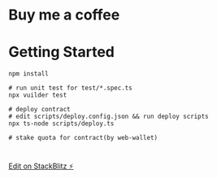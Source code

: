 # Buy me a coffee

# Getting Started
```
npm install

# run unit test for test/*.spec.ts
npx vuilder test

# deploy contract
# edit scripts/deploy.config.json && run deploy scripts
npx ts-node scripts/deploy.ts 

# stake quota for contract(by web-wallet)

```

# 

[Edit on StackBlitz ⚡️](https://stackblitz.com/edit/vitejs-vite-xvbjfy)

